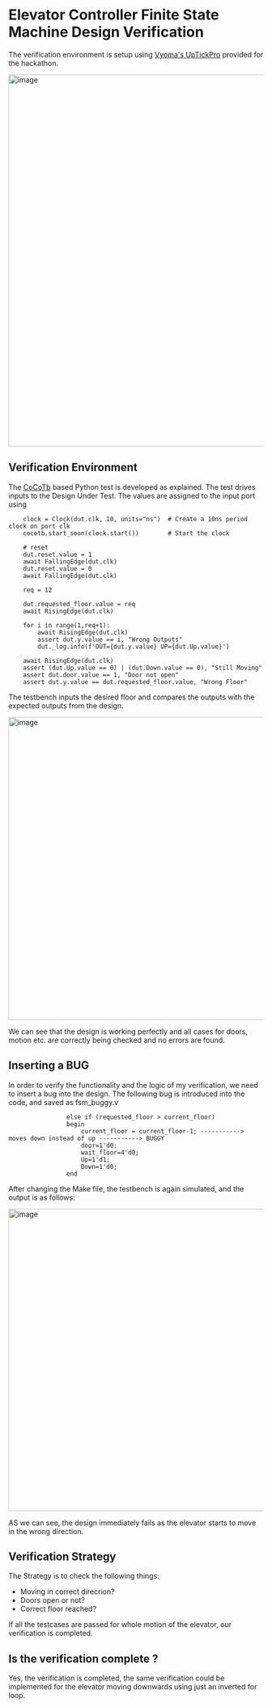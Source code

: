 # Elevator Controller Finite State Machine Design Verification

The verification environment is setup using [Vyoma's UpTickPro](https://vyomasystems.com) provided for the hackathon.

<img width="735" alt="image" src="https://user-images.githubusercontent.com/83169108/180520436-6741d501-6f8c-4fd8-961e-7fac0aeaeb7f.png">

## Verification Environment

The [CoCoTb](https://www.cocotb.org/) based Python test is developed as explained. The test drives inputs to the Design Under Test.
The values are assigned to the input port using 

```
    clock = Clock(dut.clk, 10, units="ns")  # Create a 10ns period clock on port clk
    cocotb.start_soon(clock.start())        # Start the clock

    # reset
    dut.reset.value = 1
    await FallingEdge(dut.clk)  
    dut.reset.value = 0
    await FallingEdge(dut.clk)

    req = 12

    dut.requested_floor.value = req
    await RisingEdge(dut.clk)
    
    for i in range(1,req+1):
        await RisingEdge(dut.clk)
        assert dut.y.value == i, "Wrong Outputs"
        dut._log.info(f'OUT={dut.y.value} UP={dut.Up.value}')

    await RisingEdge(dut.clk)
    assert (dut.Up.value == 0) | (dut.Down.value == 0), "Still Moving"
    assert dut.door.value == 1, "Door not open"
    assert dut.y.value == dut.requested_floor.value, "Wrong Floor"
```

The testbench inputs the desired floor and compares the outputs with the expected outputs from the design.

<img width="599" alt="image" src="https://user-images.githubusercontent.com/83169108/181639333-60924ac9-2df5-4acd-b6c7-c6f0656bd1f5.png">

We can see that the design is working perfectly and all cases for doors, motion etc. are correctly being checked and no errors are found.

## Inserting a BUG

In order to verify the functionality and the logic of my verification, we need to insert a bug into the design. The following bug is introduced into the code, and saved as fsm_buggy.v

```
                else if (requested_floor > current_floor)
                begin
                    current_floor = current_floor-1; -----------> moves down instead of up -----------> BUGGY
                    door=1'd0;
                    wait_floor=4'd0;
                    Up=1'd1;
                    Down=1'd0;
                end
```

After changing the Make file, the testbench is again simulated, and the output is as follows:

<img width="598" alt="image" src="https://user-images.githubusercontent.com/83169108/181640036-2031bad5-636c-4332-879c-7ddbf6ae59d9.png">

AS we can see, the design immediately fails as the elevator starts to move in the wrong direction.

## Verification Strategy

The Strategy is to check the following things:

- Moving in correct direcrion?
- Doors open or not?
- Correct floor reached? 

If all the testcases are passed for whole motion of the elevator, our verification is completed.
## Is the verification complete ?

Yes, the verification is completed, the same verification could be implemented for the elevator moving downwards using just an inverted for loop.
